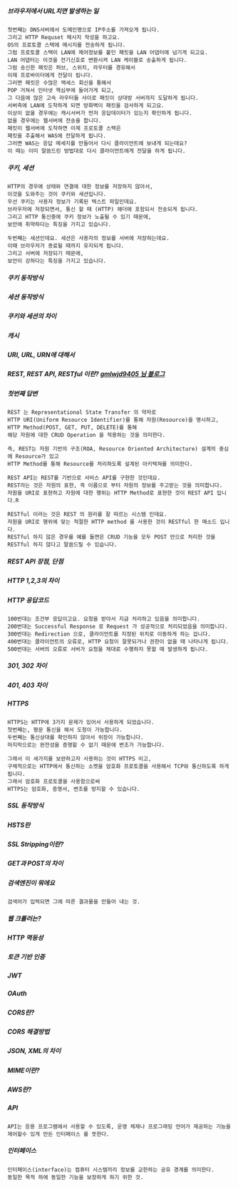 ##### 브라우저에서 URL치면 발생하는 일
```
첫번째는 DNS서버에서 도메인명으로 IP주소를 가져오게 됩니다.
그리고 HTTP Requset 메시지 작성을 하고요.
OS의 프로토콜 스택에 메시지를 전송하게 됩니다.
그럼 프로토콜 스택이 LAN에 제어정보를 붙인 패킷을 LAN 어댑터에 넘기게 되고요.
LAN 어댑터는 이것을 전기신호로 변환시켜 LAN 케이블로 송출하게 됩니다.
그럼 송신한 패킷은 허브, 스위치, 라우터를 경유해서
이제 프로바이더에게 전달이 됩니다.
그러면 패킷은 수많은 액세스 회신을 통해서
POP 거쳐서 인터넷 핵심부에 들어가게 되고,
그 다음에 많은 고속 라우터들 사이로 패킷이 상대방 서버까지 도달하게 됩니다.
서버측에 LAN에 도착하게 되면 방화벽이 패킷을 검사하게 되고요.
이상이 없을 경우에는 캐시서버가 먼저 응답데이터가 있는지 확인하게 됩니다.
없을 경우에는 웹서버에 전송을 합니다.
패킷이 웹서버에 도착하면 이제 프로토콜 스택은
패킷을 추출해서 WAS에 전달하게 됩니다.
그러면 WAS는 응답 메세지를 만들어서 다시 클라이언트에 보내게 되는데요?
이 때는 이미 말씀드린 방법대로 다시 클라이언트에게 전달을 하게 됩니다.
```
##### 쿠키, 세션
```
HTTP의 경우에 상태와 연결에 대한 정보를 저장하지 않아서,
이것을 도와주는 것이 쿠키와 세션입니다.
우선 쿠키는 사용자 정보가 기록된 텍스트 파일인데요.
브라우저에 저장되면서, 통신 할 때 (HTTP) 헤더에 포함되서 전송되게 됩니다.
그리고 HTTP 통신중에 쿠키 정보가 노출될 수 있기 때문에,
보안에 취약하다는 특징을 가지고 있습니다.

두번째는 세션인데요. 세션은 사용자의 정보를 서버에 저장하는데요.
이때 브라우저가 종료될 때까지 유지되게 됩니다.
그리고 서버에 저장되기 때문에,
보안이 강하다는 특징을 가지고 있습니다.
```
##### 쿠키 동작방식
##### 세션 동작방식
##### 쿠키와 세션의 차이
##### 캐시
##### URI, URL, URN에 대해서
##### REST, REST API, RESTful 이란? [gmlwjd9405 님 블로그](https://gmlwjd9405.github.io/2018/09/21/rest-and-restful.html)
##### 첫번째 답변
```
REST 는 Representational State Transfer 의 약자로
HTTP URI(Uniform Resource Identifier)를 통해 자원(Resource)을 명시하고, HTTP Method(POST, GET, PUT, DELETE)를 통해
해당 자원에 대한 CRUD Operation 을 적용하는 것을 의미한다.

즉, REST는 자원 기반의 구조(ROA, Resource Oriented Architecture) 설계의 중심에 Resource가 있고 
HTTP Method를 통해 Resource를 처리하도록 설계된 아키텍쳐를 의미한다.
```

```
REST API는 REST를 기반으로 서비스 API를 구현한 것인데요.
REST라는 것은 자원의 표현, 즉 이름으로 부터 자원의 정보를 주고받는 것을 의미합니다.
자원을 URI로 표현하고 자원에 대한 행위는 HTTP Method로 표현한 것이 REST API 입니다.R
```

```
RESTful 이라는 것은 REST 의 원리를 잘 따르는 시스템 인데요.
자원을 URI로 행위에 맞는 적절한 HTTP method 를 사용한 것이 RESTful 한 메소드 입니다.
RESTful 하지 않은 경우를 예를 들면은 CRUD 기능을 모두 POST 만으로 처리한 것을
RESTful 하지 않다고 말씀드릴 수 있습니다.
```
##### REST API  장점, 단점
##### HTTP 1,2,3의 차이
##### HTTP 응답코드
```
100번대는 조건부 응답이고요. 요청을 받아서 지금 처리하고 있음을 의미합니다.
200번대는 Successful Response 로 Request 가 성공적으로 처리되었음을 의미합니다.
300번대는 Redirection 으로, 클라이언트를 지정된 위치로 이동하게 하는 겁니다.
400번대는 클라이언트의 오류로, HTTP 요청이 잘못되거나 권한이 없을 때 나타나게 됩니다.
500번대는 서버의 오류로 서버가 요청을 제대로 수행하지 못할 때 발생하게 됩니다.
```
##### 301, 302 차이
##### 401, 403 차이
##### HTTPS
```
HTTPS는 HTTP에 3가지 문제가 있어서 사용하게 되었습니다.
첫번째는, 평문 통신을 해서 도청이 가능합니다.
두번째는 통신상대를 확인하지 않아서 위장이 가능합니다.
마지막으로는 완전성을 증명할 수 없기 때문에 변조가 가능합니다.

그래서 이 세가지를 보완하고자 사용하는 것이 HTTPS 이고, 
구체적으로는 HTTP에서 통신하는 소켓을 암호화 프로토콜을 사용해서 TCP와 통신하도록 하게됩니다.
그래서 암호화 프로토콜을 사용함으로써 
HTTPS는 암호화, 증명서, 변조를 방지할 수 있습니다.
```
##### SSL 동작방식
##### HSTS란
##### SSL Stripping이란?
##### GET과 POST의 차이
##### 검색엔진이 뭐에요
```
검색어가 입력되면 그에 따른 결과물을 만들어 내는 것.
```
##### 웹 크롤러는?
##### HTTP 멱등성
##### 토큰 기반 인증 
##### JWT
##### OAuth
##### CORS란?
##### CORS 해결방법
##### JSON, XML의 차이
##### MIME이란?
##### AWS란?

##### API
```
API는 응용 프로그램에서 사용할 수 있도록, 운영 체제나 프로그래밍 언어가 제공하는 기능을
제어할수 있게 만든 인터페이스 를 뜻한다.
```
##### 인터페이스
```
인터페이스(interface)는 컴퓨터 시스템끼리 정보를 교한하는 공유 경계를 의미한다.
동일한 목적 하에 동일한 기능을 보장하게 하기 위한 것.
```
